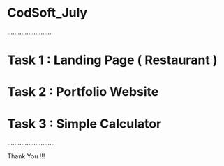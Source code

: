 # CodSoft_July

 .........................

# Task 1 : Landing Page ( Restaurant )
# Task 2 : Portfolio Website
# Task 3 : Simple Calculator

...........................

Thank You !!!

